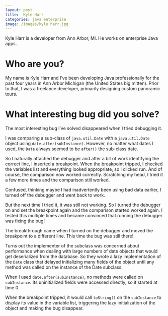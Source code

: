 ```yaml
---
layout: post
title:  Kyle Harr
categories: java enterprise
image: /images/kyle.harr.jpg
---
```

Kyle Harr is a developer from Ann Arbor, MI. He works on enterprise Java apps.

<!-- more -->

# Who are you?

My name is Kyle Harr and I’ve been developing Java professionally for the past four years in Ann Arbor Michigan (the United States big mitten). Prior to that, I was a freelance developer, primarily designing custom panoramic tours.
 
# What interesting bug did you solve?

The most interesting bug I’ve solved disappeared when I tried debugging it.

I was comparing a sub-class of `java.util.Date` with a `java.util.Date` object using `date.after(subInstance)`. However, no matter what dates I used, the `Date` always seemed to be `after()` the sub-class date.
 
So I naturally attached the debugger and after a bit of work identifying the correct line, I inserted a breakpoint. When the breakpoint tripped, I checked the variables list and everything looked appropriate, so I clicked run. And of course, the comparison now worked correctly. Scratching my head, I tried it a few more times and the comparison still worked.

Confused, thinking maybe I had inadvertently been using bad data earlier, I turned off the debugger and went back to work.

But the next time I tried it, it was still not working. So I turned the debugger on and set the breakpoint again and the comparison started worked again. I tested this multiple times and became convinced that running the debugger was fixing the bug!

The breakthrough came when I turned on the debugger and moved the breakpoint to a different line. This time the bug was still there!

Turns out the implementer of the subclass was concerned about performance when dealing with large numbers of date objects that would get deserialized from the database. So they wrote a lazy implementation of the `Date` class that delayed initializing many fields of the object until any method was called on the instance of the Date subclass.

When I used `date.after(subInstance)`, no methods were called on `subInstance`. Its uninitialized fields were accessed directly, so it started at time 0.

When the breakpoint tripped, it would call `toString()` on the `subInstance` to display its value in the variable list, triggering the lazy initialization of the object and making the bug disappear.
